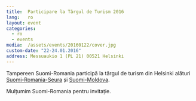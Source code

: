 ```yaml
---
title:  Participare la Târgul de Turism 2016
lang:   ro
layout: event
categories:
  - ro
  - events
media:  /assets/events/20160122/cover.jpg
custom-date: "22-24.01.2016"
address: Messuaukio 1 (PL 21) 00521 Helsinki
---
```


Tampereen Suomi-Romania participă la târgul de turism din Helsinki alături [Suomi-Romania-Seura](http://www.srs.suntuubi.com/) și [Suomi-Moldova](http://suomi-moldova.fi/).

Mulțumim Suomi-Romania pentru invitație.
